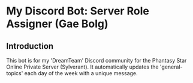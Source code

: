# My Discord Bot: Server Role Assigner (Gae Bolg)

## Introduction
This bot is for my 'DreamTeam' Discord community for the Phantasy Star Online Private Server (Sylverant). It automatically updates the 'general-topics' each day of the week with a unique message.